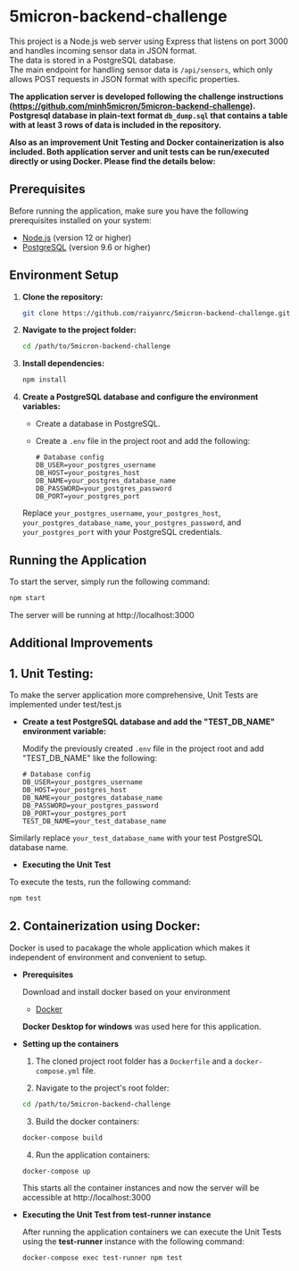 # 5micron-backend-challenge

This project is a Node.js web server using Express that listens on port 3000 and handles incoming sensor data in JSON format.<br>
The data is stored in a PostgreSQL database.<br>
The main endpoint for handling sensor data is `/api/sensors`, which only allows POST requests in JSON format with specific properties.

**The application server is developed following the challenge instructions (https://github.com/minh5micron/5micron-backend-challenge). Postgresql database in plain-text format `db_dump.sql` that contains a table with at least 3 rows of data is included in the repository.**

**Also as an improvement Unit Testing and Docker containerization is also included. Both application server and unit tests can be run/executed directly or using Docker. Please find the details below:**


## Prerequisites

Before running the application, make sure you have the following prerequisites installed on your system:

- [Node.js](https://nodejs.org/) (version 12 or higher)
- [PostgreSQL](https://www.postgresql.org/) (version 9.6 or higher)

## Environment Setup

1. **Clone the repository:**

    ```bash
    git clone https://github.com/raiyanrc/5micron-backend-challenge.git
    ```

2. **Navigate to the project folder:**

    ```bash
    cd /path/to/5micron-backend-challenge
    ```

3. **Install dependencies:**

    ```bash
    npm install
    ```

4. **Create a PostgreSQL database and configure the environment variables:**

    - Create a database in PostgreSQL.
    - Create a `.env` file in the project root and add the following:

        ```env
        # Database config
        DB_USER=your_postgres_username
        DB_HOST=your_postgres_host
        DB_NAME=your_postgres_database_name
        DB_PASSWORD=your_postgres_password
        DB_PORT=your_postgres_port
        ```

    Replace `your_postgres_username`, `your_postgres_host`, `your_postgres_database_name`, `your_postgres_password`, and `your_postgres_port` with your PostgreSQL credentials.

## Running the Application

To start the server, simply run the following command:

```bash
npm start
```

The server will be running at http://localhost:3000


## Additional Improvements

## 1. Unit Testing:

To make the server application more comprehensive, Unit Tests are implemented under test/test.js


- **Create a test PostgreSQL database and add the "TEST_DB_NAME" environment variable:**
  
  Modify the previously created `.env` file in the project root and add "TEST_DB_NAME" like the following:

    ```env
    # Database config
    DB_USER=your_postgres_username
    DB_HOST=your_postgres_host
    DB_NAME=your_postgres_database_name
    DB_PASSWORD=your_postgres_password
    DB_PORT=your_postgres_port
    TEST_DB_NAME=your_test_database_name
    ```
        
Similarly replace `your_test_database_name` with your test PostgreSQL database name.
    
- **Executing the Unit Test**

To execute the tests, run the following command:

```bash
npm test
```

## 2. Containerization using Docker:

Docker is used to pacakage the whole application which makes it independent of environment and convenient to setup.
- **Prerequisites**

  Download and install docker based on your environment
  - [Docker](https://www.docker.com/get-started)

  __Docker Desktop for windows__ was used here for this application.


- **Setting up the containers**
    1. The cloned project root folder has a `Dockerfile` and a `docker-compose.yml` file.
       
    2. Navigate to the project's root folder:
    
    ```bash
    cd /path/to/5micron-backend-challenge
    ```
    
    3. Build the docker containers:
    
    ```bash
    docker-compose build
    ```
    
    4. Run the application containers:
    
    ```bash
    docker-compose up
    ```
    
    This starts all the container instances and now the server will be accessible at http://localhost:3000

- **Executing the Unit Test from test-runner instance**

    After running the application containers we can execute the Unit Tests using the __test-runner__ instance with the following command:
    
    ```bash
    docker-compose exec test-runner npm test
    ```
   
